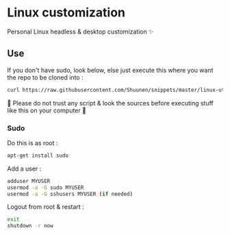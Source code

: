 
# Linux customization

Personal Linux headless & desktop customization :sparkles:

## Use

If you don't have sudo, look below, else just execute this where you want the repo to be cloned into :

````bash
curl https://raw.githubusercontent.com/Shuunen/snippets/master/linux-utils/get.sh | sudo bash
````

:penguin: Please do not trust any script & look the sources before executing stuff like this on your computer :penguin:


### Sudo
Do this is as root :

````bash
apt-get install sudo
````

Add a user :

````bash
adduser MYUSER
usermod -a -G sudo MYUSER
usermod -a -G sshusers MYUSER (if needed)
````

Logout from root & restart :

````bash
exit
shutdown -r now
````

